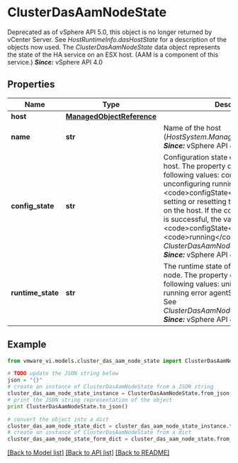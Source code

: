 # ClusterDasAamNodeState

Deprecated as of vSphere API 5.0, this object is no longer returned by vCenter Server. See *HostRuntimeInfo.dasHostState* for a description of the objects now used.  The *ClusterDasAamNodeState* data object represents the state of the HA service on an ESX host.  (AAM is a component of this service.)  ***Since:*** vSphere API 4.0 

## Properties
Name | Type | Description | Notes
------------ | ------------- | ------------- | -------------
**host** | [**ManagedObjectReference**](ManagedObjectReference.md) |  | 
**name** | **str** | Name of the host (*HostSystem*.*ManagedEntity.name*).  ***Since:*** vSphere API 4.0  | 
**config_state** | **str** | Configuration state of the HA agent on the host.  The property can be one of the following values:  configuring   error   unconfiguring   running    &lt;code&gt;configState&lt;/code&gt; represents setting or resetting the HA configuration on the host. If the configuration operation is successful, the value of &lt;code&gt;configState&lt;/code&gt; changes to &lt;code&gt;running&lt;/code&gt;. See *ClusterDasAamNodeStateDasState_enum*.  ***Since:*** vSphere API 4.0  | 
**runtime_state** | **str** | The runtime state of the HA agent on the node.  The property can be one of the following values:  uninitialized   initialized   running   error   agentShutdown   nodeFailed  See *ClusterDasAamNodeStateDasState_enum*.  ***Since:*** vSphere API 4.0  | 

## Example

```python
from vmware_vi.models.cluster_das_aam_node_state import ClusterDasAamNodeState

# TODO update the JSON string below
json = "{}"
# create an instance of ClusterDasAamNodeState from a JSON string
cluster_das_aam_node_state_instance = ClusterDasAamNodeState.from_json(json)
# print the JSON string representation of the object
print ClusterDasAamNodeState.to_json()

# convert the object into a dict
cluster_das_aam_node_state_dict = cluster_das_aam_node_state_instance.to_dict()
# create an instance of ClusterDasAamNodeState from a dict
cluster_das_aam_node_state_form_dict = cluster_das_aam_node_state.from_dict(cluster_das_aam_node_state_dict)
```
[[Back to Model list]](../README.md#documentation-for-models) [[Back to API list]](../README.md#documentation-for-api-endpoints) [[Back to README]](../README.md)


